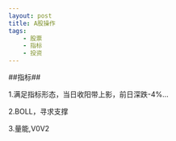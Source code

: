 ```yaml
---
layout: post
title: A股操作 
tags:
    - 股票
    - 指标
    - 投资
---
```


##指标##

>
1.满足指标形态，当日收阳带上影，前日深跌-4%...

>
2.BOLL，寻求支撑

>
3.量能,V0<V1>V2
